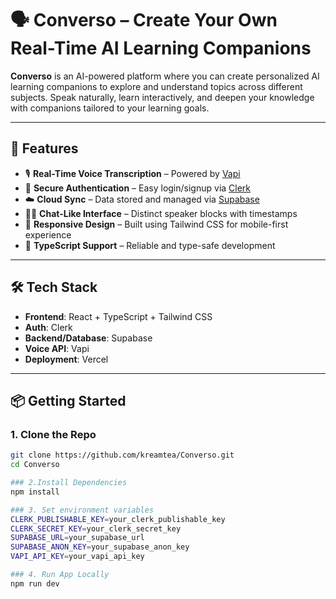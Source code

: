 # 🗣️ Converso – Create Your Own Real-Time AI Learning Companions

**Converso** is an AI-powered platform where you can create personalized AI learning companions to explore and understand topics across different subjects. Speak naturally, learn interactively, and deepen your knowledge with companions tailored to your learning goals.

---

## 🚀 Features

- 🎙️ **Real-Time Voice Transcription** – Powered by [Vapi](https://vapi.ai)
- 🔐 **Secure Authentication** – Easy login/signup via [Clerk](https://clerk.dev)
- ☁️ **Cloud Sync** – Data stored and managed via [Supabase](https://supabase.io)
- 🧑‍💬 **Chat-Like Interface** – Distinct speaker blocks with timestamps
- 📱 **Responsive Design** – Built using Tailwind CSS for mobile-first experience
- 🧪 **TypeScript Support** – Reliable and type-safe development

---

## 🛠️ Tech Stack

- **Frontend**: React + TypeScript + Tailwind CSS  
- **Auth**: Clerk  
- **Backend/Database**: Supabase  
- **Voice API**: Vapi  
- **Deployment**: Vercel  

---

## 📦 Getting Started

### 1. Clone the Repo

```bash
git clone https://github.com/kreamtea/Converso.git
cd Converso

### 2.Install Dependencies
npm install

### 3. Set environment variables
CLERK_PUBLISHABLE_KEY=your_clerk_publishable_key
CLERK_SECRET_KEY=your_clerk_secret_key
SUPABASE_URL=your_supabase_url
SUPABASE_ANON_KEY=your_supabase_anon_key
VAPI_API_KEY=your_vapi_api_key

### 4. Run App Locally
npm run dev
